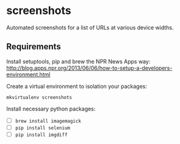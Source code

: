 screenshots
===========

Automated screenshots for a list of URLs at various device widths.

## Requirements

Install setuptools, pip and brew the NPR News Apps way:
http://blog.apps.npr.org/2013/06/06/how-to-setup-a-developers-environment.html

Create a virtual environment to isolation your packages:

`mkvirtualenv screenshots`

Install necessary python packages:

* [ ] `brew install imagemagick`
* [ ] `pip install selenium`
* [ ] `pip install imgdiff`

